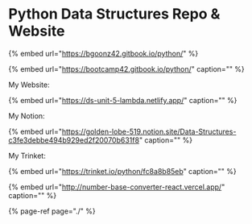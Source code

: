 # Python Data Structures Repo & Website


{% embed url="https://bgoonz42.gitbook.io/python/" %}


{% embed url="https://bootcamp42.gitbook.io/python/" caption="" %}

My Website:

{% embed url="https://ds-unit-5-lambda.netlify.app/" caption="" %}

My Notion:

{% embed url="https://golden-lobe-519.notion.site/Data-Structures-c3fe3debbe494b929ed2f20070b631f8" caption="" %}

My Trinket:

{% embed url="https://trinket.io/python/fc8a8b85eb" caption="" %}

{% embed url="http://number-base-converter-react.vercel.app/" caption="" %}

{% page-ref page="./" %}

